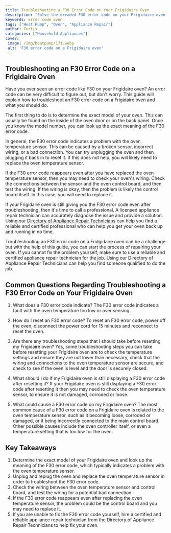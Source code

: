 ```yaml
---
title: Troubleshooting a F30 Error Code on Your Frigidaire Oven
description: "Solve the dreaded F30 error code on your Frigidaire oven with this step by step guide to troubleshooting Find out how easy it can be to repair this common issue yourself"
keywords: error code oven
tags: ["Heat Pump", "Oven", "Appliance Repair"]
author: Curtis
categories: ["Household Appliances"]
cover: 
 image: /img/heatpump/171.webp
 alt: 'F30 error code on a Frigidaire oven'
---
```

## Troubleshooting an F30 Error Code on a Frigidaire Oven
Have you ever seen an error code like F30 on your Frigidaire oven? An error code can be very difficult to figure out, but don't worry. This guide will explain how to troubleshoot an F30 error code on a Frigidaire oven and what you should do.

The first thing to do is to determine the exact model of your oven. This can usually be found on the inside of the oven door or on the back panel. Once you know the model number, you can look up the exact meaning of the F30 error code.

In general, the F30 error code indicates a problem with the oven temperature sensor. This can be caused by a broken sensor, incorrect wiring, or a bad connection. You can try unplugging the oven and then plugging it back in to reset it. If this does not help, you will likely need to replace the oven temperature sensor.

If the F30 error code reappears even after you have replaced the oven temperature sensor, then you may need to check your oven's wiring. Check the connections between the sensor and the oven control board, and then test the wiring. If the wiring is okay, then the problem is likely the control board itself. In this case, you will need to replace it.

If your Frigidaire oven is still giving you the F30 error code even after troubleshooting, then it's time to call a professional. A licensed appliance repair technician can accurately diagnose the issue and provide a solution. Using our [Directory of Appliance Repair Technicians](./pages/appliance-repair-technicians) can help you find a reliable and certified professional who can help you get your oven back up and running in no time.

Troubleshooting an F30 error code on a Fridgidaire oven can be a challenge but with the help of this guide, you can start the process of repairing your oven. If you cannot fix the problem yourself, make sure to use a reliable and certified appliance repair technician for the job. Using our Directory of Appliance Repair Technicians can help you find someone qualified to do the job.

## Common Questions Regarding Troubleshooting a F30 Error Code on Your Frigidaire Oven

1. What does a F30 error code indicate?
The F30 error code indicates a fault with the oven temperature too low or over sensing.

2. How do I reset an F30 error code?
To reset an F30 error code, power off the oven, disconnect the power cord for 15 minutes and reconnect to reset the oven.

3. Are there any troubleshooting steps that I should take before resetting my Frigidaire oven?
Yes, some troubleshooting steps you can take before resetting your Frigidaire oven are to check the temperature settings and ensure they are not lower than necessary, check that the wiring and connections to the oven temperature sensor are secure, and check to see if the oven is level and the door is securely closed.

4. What should I do if my Frigidaire oven is still displaying a F30 error code after resetting it?
If your Frigidaire oven is still displaying a F30 error code after resetting it then you may need to check the oven temperature sensor, to ensure it is not damaged, corroded or loose.

5. What could cause a F30 error code on my Frigidaire oven?
The most common cause of a F30 error code on a Frigidaire oven is related to the oven temperature sensor, such as it becoming loose, corroded or damaged, or it being incorrectly connected to the main control board. Other possible causes include the oven controller itself, or even a temperature setting that is too low for the oven.

## Key Takeaways
1. Determine the exact model of your Frigidaire oven and look up the meaning of the F30 error code, which typically indicates a problem with the oven temperature sensor.
2. Unplug and replug the oven and replace the oven temperature sensor in order to troubleshoot the F30 error code.
3. Check the wiring between the oven temperature sensor and control board, and test the wiring for a potential bad connection.
4. If the F30 error code reappears even after replacing the oven temperature sensor, the problem could be the control board and you may need to replace it.
5. If you are unable to fix the F30 error code yourself, hire a certified and reliable appliance repair technician from the Directory of Appliance Repair Technicians to help fix your oven.
